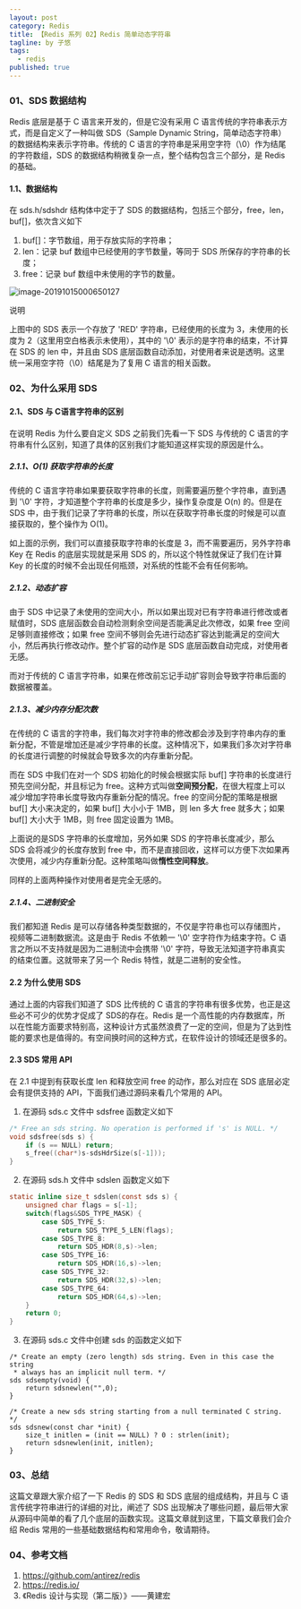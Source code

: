```yaml
---
layout: post
category: Redis
title: 【Redis 系列 02】Redis 简单动态字符串
tagline: by 子悠
tags:
  - redis
published: true
---
```


### 01、SDS 数据结构

Redis 底层是基于 C 语言来开发的，但是它没有采用 C 语言传统的字符串表示方式，而是自定义了一种叫做 SDS（Sample Dynamic String，简单动态字符串）的数据结构来表示字符串。传统的 C 语言的字符串是采用空字符（\0）作为结尾的字符数组，SDS 的数据结构稍微复杂一点，整个结构包含三个部分，是 Redis 的基础。

<!--more-->

#### 1.1、数据结构

在 sds.h/sdshdr 结构体中定于了 SDS 的数据结构，包括三个部分，free，len，buf[]，依次含义如下

1. buf[]：字节数组，用于存放实际的字符串；
2. len：记录 buf 数组中已经使用的字节数量，等同于 SDS 所保存的字符串的长度；
3. free：记录 buf 数组中未使用的字节的数量。

![image-20191015000650127](http://justdojava.com/assets/images/2019/java/image_ziyou/redis-series2-01.png)

说明

上图中的 SDS 表示一个存放了 'RED' 字符串，已经使用的长度为 3，未使用的长度为 2（这里用空白格表示未使用），其中的 '\0' 表示的是字符串的结束，不计算在 SDS 的 len 中，并且由 SDS 底层函数自动添加，对使用者来说是透明。这里统一采用空字符（\0）结尾是为了复用 C 语言的相关函数。

### 02、为什么采用 SDS

#### 2.1、SDS 与 C语言字符串的区别

在说明 Redis 为什么要自定义 SDS 之前我们先看一下 SDS 与传统的 C 语言的字符串有什么区别，知道了具体的区别我们才能知道这样实现的原因是什么。

##### 2.1.1、O(1) 获取字符串的长度

传统的 C 语言字符串如果要获取字符串的长度，则需要遍历整个字符串，直到遇到 '\0' 字符，才知道整个字符串的长度是多少，操作复杂度是 O(n) 的。但是在 SDS 中，由于我们记录了字符串的长度，所以在获取字符串长度的时候是可以直接获取的，整个操作为 O(1)。

如上面的示例，我们可以直接获取字符串的长度是 3，而不需要遍历，另外字符串 Key 在 Redis 的底层实现就是采用 SDS 的，所以这个特性就保证了我们在计算 Key 的长度的时候不会出现任何瓶颈，对系统的性能不会有任何影响。

##### 2.1.2、动态扩容

由于 SDS 中记录了未使用的空间大小，所以如果出现对已有字符串进行修改或者赋值时，SDS 底层函数会自动检测剩余空间是否能满足此次修改，如果 free 空间足够则直接修改；如果 free 空间不够则会先进行动态扩容达到能满足的空间大小，然后再执行修改动作。整个扩容的动作是 SDS 底层函数自动完成，对使用者无感。

而对于传统的 C 语言字符串，如果在修改前忘记手动扩容则会导致字符串后面的数据被覆盖。

##### 2.1.3、减少内存分配次数

在传统的 C 语言的字符串，我们每次对字符串的修改都会涉及到字符串内存的重新分配，不管是增加还是减少字符串的长度。这种情况下，如果我们多次对字符串的长度进行调整的时候就会导致多次的内存重新分配。

而在 SDS 中我们在对一个 SDS 初始化的时候会根据实际 buf[] 字符串的长度进行预先空间分配，并且标记为 free。这种方式叫做**空间预分配**，在很大程度上可以减少增加字符串长度导致内存重新分配的情况。free 的空间分配的策略是根据 buf[] 大小来决定的，如果 buf[] 大小小于 1MB，则 len 多大 free 就多大；如果 buf[] 大小大于 1MB，则 free 固定设置为 1MB。

上面说的是SDS 字符串的长度增加，另外如果 SDS 的字符串长度减少，那么 SDS 会将减少的长度存放到 free 中，而不是直接回收，这样可以方便下次如果再次使用，减少内存重新分配。这种策略叫做**惰性空间释放**。

同样的上面两种操作对使用者是完全无感的。

##### 2.1.4、二进制安全

我们都知道 Redis 是可以存储各种类型数据的，不仅是字符串也可以存储图片，视频等二进制数据流。这是由于 Redis 不依赖一 '\0' 空字符作为结束字符。C 语言之所以不支持就是因为二进制流中会携带 '\0' 字符，导致无法知道字符串真实的结束位置。这就带来了另一个 Redis 特性，就是二进制的安全性。



#### 2.2 为什么使用 SDS

通过上面的内容我们知道了 SDS 比传统的 C 语言的字符串有很多优势，也正是这些必不可少的优势才促成了 SDS的存在。Redis 是一个高性能的内存数据库，所以在性能方面要求特别高，这种设计方式虽然浪费了一定的空间，但是为了达到性能的要求也是值得的。有空间换时间的这种方式，在软件设计的领域还是很多的。

#### 2.3 SDS 常用 API

在 2.1 中提到有获取长度 len 和释放空间 free 的动作，那么对应在 SDS 底层必定会有提供支持的 API，下面我们通过源码来看几个常用的 API。

1. 在源码 sds.c 文件中 sdsfree 函数定义如下

```c
/* Free an sds string. No operation is performed if 's' is NULL. */
void sdsfree(sds s) {
    if (s == NULL) return;
    s_free((char*)s-sdsHdrSize(s[-1]));
}
```

2. 在源码 sds.h 文件中 sdslen 函数定义如下

```c
static inline size_t sdslen(const sds s) {
    unsigned char flags = s[-1];
    switch(flags&SDS_TYPE_MASK) {
        case SDS_TYPE_5:
            return SDS_TYPE_5_LEN(flags);
        case SDS_TYPE_8:
            return SDS_HDR(8,s)->len;
        case SDS_TYPE_16:
            return SDS_HDR(16,s)->len;
        case SDS_TYPE_32:
            return SDS_HDR(32,s)->len;
        case SDS_TYPE_64:
            return SDS_HDR(64,s)->len;
    }
    return 0;
}
```

3. 在源码 sds.c 文件中创建 sds 的函数定义如下

```
/* Create an empty (zero length) sds string. Even in this case the string
 * always has an implicit null term. */
sds sdsempty(void) {
    return sdsnewlen("",0);
}

/* Create a new sds string starting from a null terminated C string. */
sds sdsnew(const char *init) {
    size_t initlen = (init == NULL) ? 0 : strlen(init);
    return sdsnewlen(init, initlen);
}
```

### 03、总结

这篇文章跟大家介绍了一下 Redis 的 SDS 和 SDS 底层的组成结构，并且与 C 语言传统字符串进行的详细的对比，阐述了 SDS 出现解决了哪些问题，最后带大家从源码中简单的看了几个底层的函数实现。这篇文章就到这里，下篇文章我们会介绍 Redis 常用的一些基础数据结构和常用命令，敬请期待。

### 04、参考文档

1. https://github.com/antirez/redis
2. https://redis.io/
3. 《Redis 设计与实现（第二版）》——黄建宏
